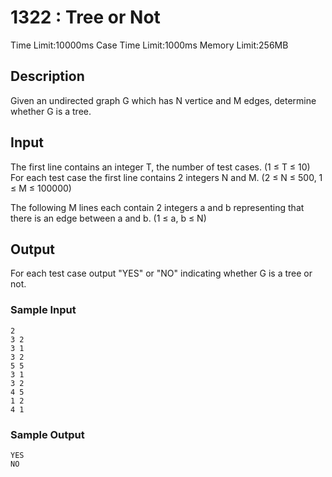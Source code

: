 # 1322 : Tree or Not

Time Limit:10000ms
Case Time Limit:1000ms
Memory Limit:256MB

## Description

Given an undirected graph G which has N vertice and M edges, determine whether G is a tree.

## Input

The first line contains an integer T, the number of test cases. (1 ≤ T ≤ 10) For each test case the first line contains 2 integers N and M. (2 ≤ N ≤ 500, 1 ≤ M ≤ 100000)

The following M lines each contain 2 integers a and b representing that there is an edge between a and b. (1 ≤ a, b ≤ N)

## Output

For each test case output "YES" or "NO" indicating whether G is a tree or not.

### Sample Input

```shell
2
3 2
3 1
3 2
5 5
3 1
3 2
4 5
1 2
4 1
```

### Sample Output

```shell
YES
NO
```
